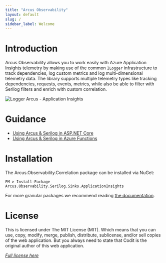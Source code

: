 ```yaml
---
title: "Arcus Observability"
layout: default
slug: /
sidebar_label: Welcome
---
```


# Introduction

Arcus Observability allows you to work easily with Azure Application Insights telemetry by making use of the common `ILogger` infrastructure to track dependencies, log custom metrics and log multi-dimensional telemetry data. The library supports multiple telemetry types like tracking dependencies, requests, events, metrics, while also be able to filter with Serilog filters and enrich with custom correlation.

![Logger Arcus - Application Insights](/img/logger-arcus-appinsights.png)

# Guidance

- [Using Arcus & Serilog in ASP.NET Core](./02-Guidance/use-with-dotnet-and-aspnetcore.md)
- [Using Arcus & Serilog in Azure Functions](./02-Guidance/use-with-dotnet-and-functions.md)

# Installation

The Arcus.Observability.Correlation package can be installed via NuGet:

```shell
PM > Install-Package Arcus.Observability.Serilog.Sinks.ApplicationInsights
```

For more granular packages we recommend reading [the documentation](./03-Features/sinks/azure-application-insights.md).

# License
This is licensed under The MIT License (MIT). Which means that you can use, copy, modify, merge, publish, distribute, sublicense, and/or sell copies of the web application. But you always need to state that Codit is the original author of this web application.

*[Full license here](https://github.com/arcus-azure/arcus.observability/blob/master/LICENSE)*
